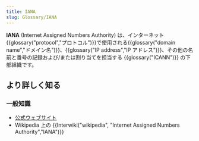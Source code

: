 ```yaml
---
title: IANA
slug: Glossary/IANA
---
```

**IANA** (Internet Assigned Numbers Authority) は、インターネット{{glossary("protocol","プロトコル")}}で使用される{{glossary("domain name","ドメイン名")}}、{{glossary("IP address","IP アドレス")}}、その他の名前と番号の記録および/または割り当てを担当する {{glossary("ICANN")}} の下部組織です。

## より詳しく知る

### 一般知識

- [公式ウェブサイト](https://www.iana.org/)
- Wikipedia 上の {{Interwiki("wikipedia", "Internet Assigned Numbers Authority","IANA")}}

